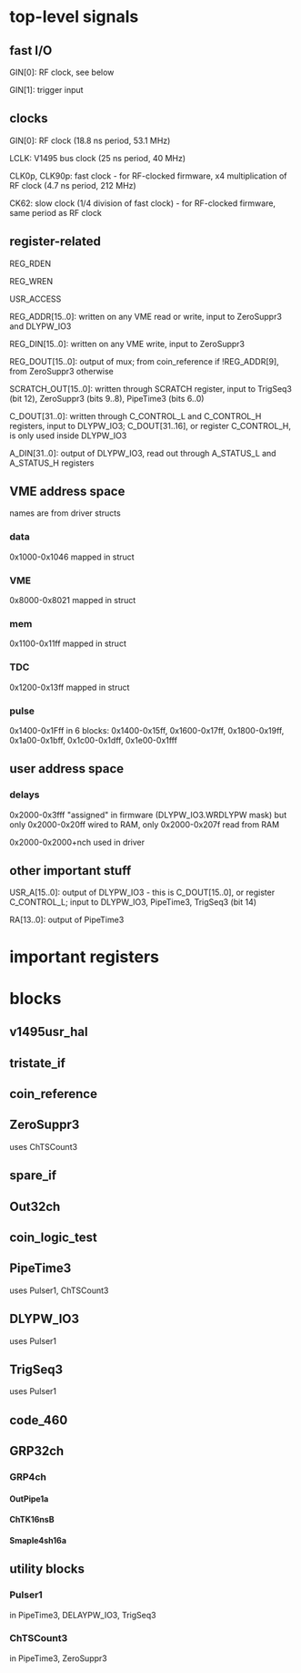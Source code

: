# top-level signals

## fast I/O

GIN[0]: RF clock, see below

GIN[1]: trigger input

## clocks

GIN[0]: RF clock (18.8 ns period, 53.1 MHz)

LCLK: V1495 bus clock (25 ns period, 40 MHz)

CLK0p, CLK90p: fast clock - for RF-clocked firmware, x4 multiplication of RF clock (4.7 ns period, 212 MHz)

CK62: slow clock (1/4 division of fast clock) - for RF-clocked firmware, same period as RF clock

## register-related

REG_RDEN

REG_WREN

USR_ACCESS

REG_ADDR[15..0]: written on any VME read or write, input to ZeroSuppr3 and DLYPW_IO3

REG_DIN[15..0]: written on any VME write, input to ZeroSuppr3

REG_DOUT[15..0]: output of mux; from coin_reference if !REG_ADDR[9], from ZeroSuppr3 otherwise

SCRATCH_OUT[15..0]: written through SCRATCH register, input to TrigSeq3 (bit 12), ZeroSuppr3 (bits 9..8), PipeTime3 (bits 6..0)

C_DOUT[31..0]: written through C_CONTROL_L and C_CONTROL_H registers, input to DLYPW_IO3;  C_DOUT[31..16], or register C_CONTROL_H, is only used inside DLYPW_IO3

A_DIN[31..0]: output of DLYPW_IO3, read out through A_STATUS_L and A_STATUS_H registers

## VME address space
names are from driver structs

### data
0x1000-0x1046 mapped in struct

### VME
0x8000-0x8021 mapped in struct

### mem
0x1100-0x11ff mapped in struct

### TDC
0x1200-0x13ff mapped in struct

### pulse
0x1400-0x1Fff in 6 blocks: 0x1400-0x15ff, 0x1600-0x17ff, 0x1800-0x19ff, 0x1a00-0x1bff, 0x1c00-0x1dff, 0x1e00-0x1fff

## user address space

### delays
0x2000-0x3fff "assigned" in firmware (DLYPW_IO3.WRDLYPW mask) but only 0x2000-0x20ff wired to RAM, only 0x2000-0x207f read from RAM

0x2000-0x2000+nch used in driver

## other important stuff

USR_A[15..0]: output of DLYPW_IO3 - this is C_DOUT[15..0], or register C_CONTROL_L; input to DLYPW_IO3, PipeTime3, TrigSeq3 (bit 14)

RA[13..0]: output of PipeTime3

# important registers

# blocks

## v1495usr_hal

## tristate_if

## coin_reference

## ZeroSuppr3
uses ChTSCount3

## spare_if

## Out32ch

## coin_logic_test

## PipeTime3
uses Pulser1, ChTSCount3

## DLYPW_IO3
uses Pulser1

## TrigSeq3
uses Pulser1

## code_460

## GRP32ch

### GRP4ch

#### OutPipe1a

#### ChTK16nsB

#### Smaple4sh16a

## utility blocks

### Pulser1

in PipeTime3, DELAYPW_IO3, TrigSeq3

### ChTSCount3

in PipeTime3, ZeroSuppr3

